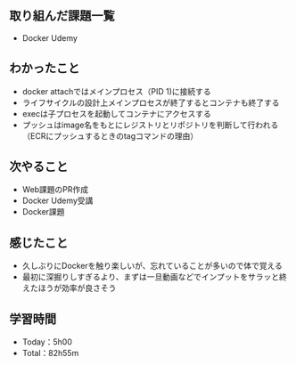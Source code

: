 ## 取り組んだ課題一覧
- Docker Udemy

## わかったこと
- docker attachではメインプロセス（PID 1)に接続する
- ライフサイクルの設計上メインプロセスが終了するとコンテナも終了する
- execは子プロセスを起動してコンテナにアクセスする
- プッシュはimage名をもとにレジストリとリポジトリを判断して行われる（ECRにプッシュするときのtagコマンドの理由） 

## 次やること
- Web課題のPR作成
- Docker Udemy受講
- Docker課題

## 感じたこと
- 久しぶりにDockerを触り楽しいが、忘れていることが多いので体で覚える
- 最初に深掘りしすぎるより、まずは一旦動画などでインプットをサラッと終えたほうが効率が良さそう

## 学習時間
- Today：5h00
- Total：82h55m
